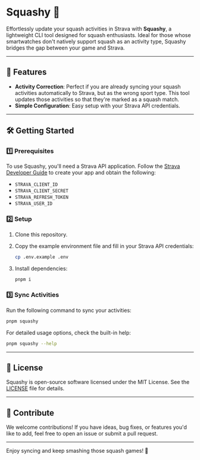 # Squashy 🎾

Effortlessly update your squash activities in Strava with **Squashy**, a lightweight CLI tool
designed for squash enthusiasts. Ideal for those whose smartwatches don't natively support squash as
an activity type, Squashy bridges the gap between your game and Strava.

---

## 🚀 Features

- **Activity Correction**: Perfect if you are already syncing your squash activities automatically
  to Strava, but as the wrong sport type. This tool updates those activities so that they're marked
  as a squash match.
- **Simple Configuration**: Easy setup with your Strava API credentials.

---

## 🛠️ Getting Started

### 1️⃣ Prerequisites

To use Squashy, you'll need a Strava API application. Follow the [Strava Developer
Guide](https://developers.strava.com/docs/getting-started/) to create your app and obtain the
following:

- `STRAVA_CLIENT_ID`
- `STRAVA_CLIENT_SECRET`
- `STRAVA_REFRESH_TOKEN`
- `STRAVA_USER_ID`

### 2️⃣ Setup

1. Clone this repository.
2. Copy the example environment file and fill in your Strava API credentials:

   ```bash
   cp .env.example .env
   ```

3. Install dependencies:

   ```bash
   pnpm i
   ```

### 3️⃣ Sync Activities

Run the following command to sync your activities:

```bash
pnpm squashy
```

For detailed usage options, check the built-in help:

```bash
pnpm squashy --help
```

---

## 📜 License

Squashy is open-source software licensed under the MIT License. See the [LICENSE](LICENSE) file for
details.

---

## 🌟 Contribute

We welcome contributions! If you have ideas, bug fixes, or features you'd like to add, feel free to
open an issue or submit a pull request.

---

Enjoy syncing and keep smashing those squash games! 🎾
